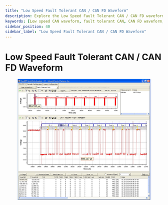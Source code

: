 ```yaml
---
title: "Low Speed Fault Tolerant CAN / CAN FD Waveform"
description: Explore the Low Speed Fault Tolerant CAN / CAN FD waveform—designed for reliability in harsh automotive environments with single-line operation capabilities.
keywords: [Low speed CAN waveform, fault tolerant CAN, CAN FD waveform, automotive CAN signaling, CAN single wire, low speed CAN decoding, CAN bus reliability]
sidebar_position: 40
sidebar_label: "Low Speed Fault Tolerant CAN / CAN FD Waveform"
---
```


# Low Speed Fault Tolerant CAN / CAN FD Waveform

<div class="text--center">

<figure>

![image-30](../assets/image-30.png "image-30")
<figcaption></figcaption>
</figure>
</div>